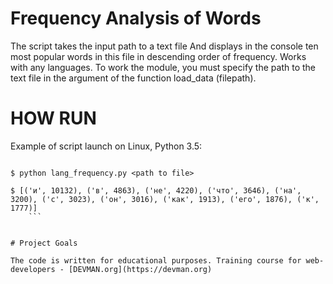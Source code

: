 # Frequency Analysis of Words

The script takes the input path to a text file
And displays in the console ten most popular words in this file in descending order of frequency.
Works with any languages.
To work the module, you must specify the path to the text file in the argument of the function load_data (filepath).


# HOW RUN

Example of script launch on Linux, Python 3.5:

```#!bash

$ python lang_frequency.py <path to file>

$ [('и', 10132), ('в', 4863), ('не', 4220), ('что', 3646), ('на', 3200), ('с', 3023), ('он', 3016), ('как', 1913), ('его', 1876), ('к', 1777)]
    ```


# Project Goals

The code is written for educational purposes. Training course for web-developers - [DEVMAN.org](https://devman.org)
